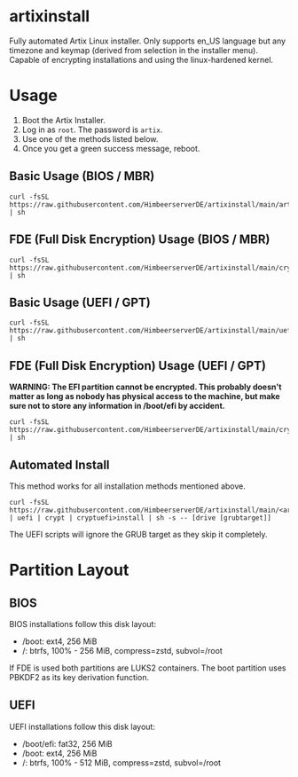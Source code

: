 # artixinstall

Fully automated Artix Linux installer. Only supports en_US language
but any timezone and keymap (derived from selection in the installer menu).
Capable of encrypting installations and using the linux-hardened kernel.

# Usage

1. Boot the Artix Installer.
2. Log in as `root`. The password is `artix`.
3. Use one of the methods listed below.
4. Once you get a green success message, reboot.

## Basic Usage (BIOS / MBR)

```
curl -fsSL https://raw.githubusercontent.com/HimbeerserverDE/artixinstall/main/artixinstall | sh
```

## FDE (Full Disk Encryption) Usage (BIOS / MBR)

```
curl -fsSL https://raw.githubusercontent.com/HimbeerserverDE/artixinstall/main/cryptinstall | sh
```

## Basic Usage (UEFI / GPT)

```
curl -fsSL https://raw.githubusercontent.com/HimbeerserverDE/artixinstall/main/uefiinstall | sh
```

## FDE (Full Disk Encryption) Usage (UEFI / GPT)

**WARNING: The EFI partition cannot be encrypted. This probably doesn't matter
as long as nobody has physical access to the machine, but make sure
not to store any information in /boot/efi by accident.**

```
curl -fsSL https://raw.githubusercontent.com/HimbeerserverDE/artixinstall/main/cryptuefiinstall | sh
```

## Automated Install

This method works for all installation methods mentioned above.

```
curl -fsSL https://raw.githubusercontent.com/HimbeerserverDE/artixinstall/main/<artix | uefi | crypt | cryptuefi>install | sh -s -- [drive [grubtarget]]
```

The UEFI scripts will ignore the GRUB target as they skip it completely.

# Partition Layout

## BIOS

BIOS installations follow this disk layout:

* /boot: ext4, 256 MiB
* /: btrfs, 100% - 256 MiB, compress=zstd, subvol=/root

If FDE is used both partitions are LUKS2 containers. The boot partition uses
PBKDF2 as its key derivation function.

## UEFI

UEFI installations follow this disk layout:

* /boot/efi: fat32, 256 MiB
* /boot: ext4, 256 MiB
* /: btrfs, 100% - 512 MiB, compress=zstd, subvol=/root
